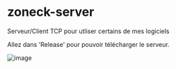# zoneck-server
Serveur/Client TCP pour utliser certains de mes logiciels

Allez dans 'Release' pour pouvoir télécharger le serveur.

![image](https://user-images.githubusercontent.com/56195432/202782346-4f5af12a-0bdf-4715-95fa-bba538007b6e.png)
